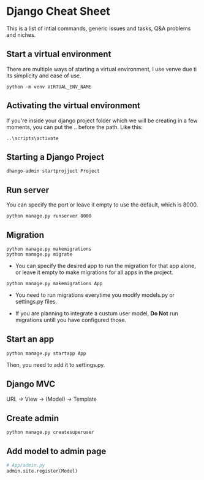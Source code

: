 # Django Cheat Sheet

This is a list of intial commands, generic issues and tasks, Q&amp;A problems and niches.

## Start a virtual environment

There are multiple ways of starting a virtual environment, I use venve due ti its simplicity and ease of use.

```console
python -m venv VIRTUAL_ENV_NAME
```

## Activating the virtual environment

If you're inside your django project folder which we will be creating in a few moments, you can put the .. before the path. Like this:

```console
..\scripts\activate
```

## Starting a Django Project

```console
dhango-admin startprojject Project
```

## Run server

You can specify the port or leave it empty to use the default, which is 8000.

```console
python manage.py runserver 8000
```

## Migration

```console
python manage.py makemigrations
python manage.py migrate
```

- You can specify the desired app to run the migration for that app alone, or leave it empty to make migrations for all apps in the project.

```console
python manage.py makemigrations App
```

- You need to run migrations everytime you modify models.py or settings.py files.

- If you are planning to integrate a custum user model, **Do Not** run migrations untill you have configured those.

## Start an app

```console
python manage.py startapp App
```

Then, you need to add it to settings.py.

## Django MVC

URL -> View -> (Model) -> Template

## Create admin

```console
python manage.py createsuperuser
```

## Add model to admin page

```python
# App/admin.py
admin.site.register(Model)
```
